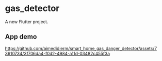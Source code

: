 # gas_detector

A new Flutter project.

## App demo
https://github.com/aimedidierm/smart_home_gas_danger_detector/assets/73910734/3f706da4-f0d2-4984-a11d-03482c455f3a

